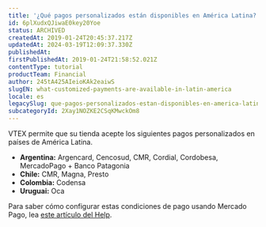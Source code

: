 ```yaml
---
title: '¿Qué pagos personalizados están disponibles en América Latina?'
id: 6plXudxQJiwaE0key20Yoe
status: ARCHIVED
createdAt: 2019-01-24T20:45:37.217Z
updatedAt: 2024-03-19T12:09:37.330Z
publishedAt: 
firstPublishedAt: 2019-01-24T21:58:52.021Z
contentType: tutorial
productTeam: Financial
author: 245tA425AIeioKAk2eaiwS
slugEN: what-customized-payments-are-available-in-latin-america
locale: es
legacySlug: que-pagos-personalizados-estan-disponibles-en-america-latina
subcategoryId: 2Xay1NOZKE2CSqKMwckOm8
---
```


VTEX permite que su tienda acepte los siguientes pagos personalizados en países de América Latina.

- __Argentina:__ Argencard, Cencosud, CMR, Cordial, Cordobesa, MercadoPago + Banco Patagonia
- __Chile:__ CMR, Magna, Presto
- __Colombia:__ Codensa
- __Uruguai:__ Oca

Para saber cómo configurar estas condiciones de pago usando Mercado Pago, lea [este artículo del Help](/es/tutorial/configurar-pagos-personalizados-utilizando-mercadopago-latam).

